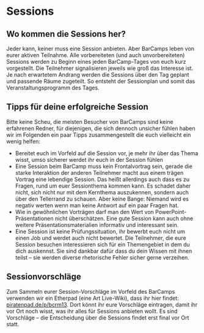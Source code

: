 # Sessions

## Wo kommen die Sessions her?

Jeder kann, keiner muss eine Session anbieten. Aber BarCamps leben von eurer aktiven Teilnahme. Alle vorbereiteten (und auch unvorbereiteten) Sessions werden zu Beginn eines jeden BarCamp-Tages von euch kurz vorgestellt. Die Teilnehmer signalisieren jeweils wie groß das Interesse ist. Je nach erwartetem Andrang werden die Sessions über den Tag geplant und passende Räume zugeteilt. So entsteht der Sessionplan und somit das Veranstaltungsprogramm des Tages.

## Tipps für deine erfolgreiche Session

Bitte keine Scheu, die meisten Besucher von BarCamps sind keine erfahrenen Redner, für diejenigen, die sich dennoch unsicher fühlen haben wir im Folgenden ein paar Tipps zusammengestellt die euch vielleicht ein wenig helfen:

 * Bereitet euch im Vorfeld auf die Session vor, je mehr ihr über das Thema wisst, umso sicherer werdet ihr euch in der Session fühlen
 * Eine Session beim BarCamp muss kein Frontalvortrag sein, gerade die starke Interaktion der anderen Teilnehmer macht aus einem trägen Vortrag eine lebendige Session. Das heißt allerdings auch dass es zu Fragen, rund um euer Sessionthema kommen kann. Es schadet daher nicht, sich nicht nur mit dem Kernthema auszukennen, sondern auch über den Tellerrand zu schauen. Aber keine Bange: Niemand wird es negativ werten wenn man keine Antwort auf ein paar Fragen hat.
 * Wie in gewöhnlichen Vorträgen darf man den Wert von PowerPoint-Präsentationen nicht überschätzen. Eine gute Session kann auch ohne weitere Präsentationsmaterialien informativ und interessant sein.
 * Eine Session ist keine Prüfungssituation, ihr bewerbt euch nicht um einen Job und werdet auch nicht bewertet. Die Teilnehmer, die eure Session besuchen interessieren sich für ein Themengebiet in dem du dich auskennst. Sie sind dankbar dafür dass du dein Wissen mit ihnen teilst – sie werden diverse rhetorische Fehler sicher gerne verzeihen.

## Sessionvorschläge

Zum Sammeln eurer Session-Vorschläge im Vorfeld des BarCamps verwenden wir ein Etherpad (eine Art Live-Wiki), dass ihr hier findet: [piratenpad.de/p/bcrm13](https://piratenpad.de/p/bcrm13). Dort könnt ihr eure Vorschläge eintragen, damit ihr vor Ort noch wisst, was ihr alles für Sessions anbieten wollt. Es sind Vorschläge – die Entscheidung über die Sessions findet erst final vor Ort statt.